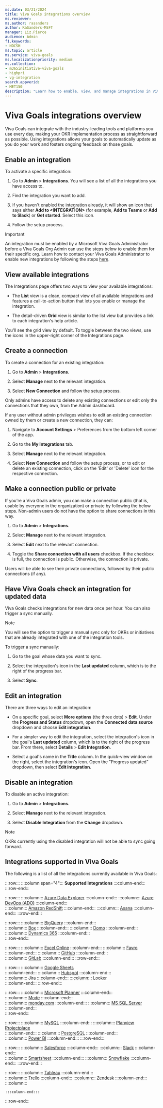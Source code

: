 ```yaml
---
ms.date: 03/21/2024
title: Viva Goals integrations overview
ms.reviewer: 
ms.author: rasanders
author: RaSanders-MSFT
manager: Liz.Pierce
audience: Admin
f1.keywords:
- NOCSH
ms.topic: article
ms.service: viva-goals
ms.localizationpriority: medium
ms.collection:  
- m365initiative-viva-goals
- highpri
- vg-integration
search.appverid:
- MET150
description: "Learn how to enable, view, and manage integrations in Viva Goals, as well as how to create and manage connections for those integrations."
---
```


# Viva Goals integrations overview

Viva Goals can integrate with the industry-leading tools and platforms you use every day, making your OKR implementation process as straightforward as possible. Using integrations allows your goals to automatically update as you do your work and fosters ongoing feedback on those goals.

## Enable an integration

To activate a specific integration:

1. Go to **Admin** > **Integrations**. You will see a list of all the integrations you have access to.

1. Find the integration you want to add.

1. If you haven't enabled the integration already, it will show an icon that says either **Add to \<INTEGRATION>** (for example, **Add to Teams** or **Add to Slack**) or **Get started**. Select this icon.

1. Follow the setup process.

> [!IMPORTANT]
> An integration must be enabled by a Microsoft Viva Goals Administrator before a Viva Goals Org Admin can use the steps below to enable them for their specific org. Learn how to contact your Viva Goals Administrator to enable new integrations by following the steps [here](vg-integrations-administration-overview.md).

## View available integrations

The Integrations page offers two ways to view your available integrations:

- The **List** view is a clean, compact view of all available integrations and features a call-to-action button that lets you enable or manage the integration.

- The detail-driven **Grid** view is similar to the list view but provides a link to each integration's help article.

You'll see the grid view by default. To toggle between the two views, use the icons in the upper-right corner of the Integrations page.

## Create a connection

To create a connection for an existing integration:

1. Go to **Admin** > **Integrations**.

1. Select **Manage** next to the relevant integration.

1. Select **New Connection** and follow the setup process.

Only admins have access to delete any existing connections or edit only the connections that they own, from the Admin dashboard.

If any user without admin privileges wishes to edit an existing connection owned by them or create a new connection, they can:

1. Navigate to **Account Settings** > Preferences from the bottom left corner of the app.

1. Go to the **My Integrations** tab.

1. Select **Manage** next to the relevant integration.

1. Select **New Connection** and follow the setup process, or to edit or delete an existing connection, click on the 'Edit' or 'Delete' icon for the respective connection.

## Make a connection public or private

If you're a Viva Goals admin, you can make a connection public (that is, usable by everyone in the organization) or private by following the below steps. Non-admin users do not have the option to share connections in this way.

1. Go to **Admin** > **Integrations**.

1. Select **Manage** next to the relevant integration.

1. Select **Edit** next to the relevant connection.

1. Toggle the **Share connection with all users** checkbox. If the checkbox is full, the connection is public. Otherwise, the connection is private.

 Users will be able to see their private connections, followed by their public connections (if any).

## Have Viva Goals check an integration for updated data

Viva Goals checks integrations for new data once per hour. You can also trigger a sync manually.

> [!NOTE]
> You will see the option to trigger a manual sync only for OKRs or initiatives that are already integrated with one of the integration tools.

To trigger a sync manually:

1. Go to the goal whose data you want to sync.

1. Select the integration's icon in the **Last updated** column, which is to the right of the progress bar.

1. Select **Sync**.

## Edit an integration

There are three ways to edit an integration:

- On a specific goal, select **More options** (the three dots) > **Edit**. Under the **Progress and Status** dropdown, open the **Connected data source** dropdown and choose **Edit integration**.

- For a simpler way to edit the integration, select the integration's icon in the goal's **Last updated** column, which is to the right of the progress bar. From there, select **Details** > **Edit Integration**.

- Select a goal's name in the **Title** column. In the quick-view window on the right, select the integration's icon. Open the "Progress updated" dropdown, then select **Edit integration**.

## Disable an integration

To disable an active integration:

1. Go to **Admin** > **Integrations**.

1. Select **Manage** next to the relevant integration.

1. Select **Disable Integration** from the **Change** dropdown.

> [!NOTE]
> OKRs currently using the disabled integration will not be able to sync going forward.

## Integrations supported in Viva Goals

The following is a list of all the integrations currently available in Viva Goals:

:::row:::
   :::column span="4":::
      **Supported Integrations**
    :::column-end:::
:::row-end:::

:::row:::
    :::column:::
      [Azure Data Explorer](azure-data-explorer-integration.md)
    :::column-end:::
    :::column:::
      [Azure DevOps (ADO)](azure-devops-integration.md)
    :::column-end:::  
    :::column:::
      [Amazon RedShift](amazon-redshift-integration.md)
    :::column-end:::
    :::column:::
      [Asana](asana-integration.md)
    :::column-end:::
:::row-end:::

:::row:::
    :::column:::
      [BigQuery](bigquery-integration.md)
    :::column-end:::  
    :::column:::
      [Box](box-integration.md)
    :::column-end:::
    :::column:::
      [Domo](domo-integration.md)
    :::column-end:::
    :::column:::
      [Dynamics 365](dynamics-365-integration.md)
    :::column-end:::  
:::row-end:::

:::row:::
    :::column:::
      [Excel Online](excel-online-integration.md)
    :::column-end:::
   :::column:::
      [Favro](favro-generating-an-api-token.md)  
    :::column-end:::
    :::column:::
      [GitHub](github-integration.md)
    :::column-end:::  
    :::column:::
      [GitLab](gitlab-integration.md)
    :::column-end:::
:::row-end:::

:::row:::
    :::column:::
      [Google Sheets](gsheets-integration.md)  
    :::column-end:::
    :::column:::
      [Hubspot](hubspot-integration.md)
    :::column-end:::  
    :::column:::
      [Jira](jira-integration.md)
    :::column-end:::
    :::column:::
      [Looker](looker-integration.md)  
    :::column-end:::
:::row-end:::

:::row:::
    :::column:::
      [Microsoft Planner](microsoft-planner-integration.md)
    :::column-end:::  
    :::column:::
      [Mode](mode-integration.md)
    :::column-end:::  
    :::column:::
      [monday.com](monday.com-integration.md)
    :::column-end:::
    :::column:::
      [MS SQL Server](ms-sql-server-integration.md)
    :::column-end:::  
:::row-end:::

:::row:::
    :::column:::
      [MySQL](mysql-integration.md)
    :::column-end:::
    :::column:::
      [Planview Projectplace](planview-projectplace-integration.md)  
    :::column-end:::
    :::column:::
      [PostgreSQL](postgresql-integration.md)
    :::column-end:::  
    :::column:::
      [Power BI](power-bi-integration.md)
    :::column-end:::
:::row-end:::

:::row:::
    :::column:::
      [Salesforce](salesforce-integration.md)
    :::column-end:::
    :::column:::
      [Slack](slack-collaborate-with-viva-goals.md)
    :::column-end:::  
    :::column:::
      [Smartsheet](smartsheet-integration.md)
    :::column-end:::
    :::column:::
      [Snowflake](snowflake-integration.md)
    :::column-end:::
:::row-end:::

:::row:::
    :::column:::
      [Tableau](tableau-integration.md)
    :::column-end:::  
    :::column:::
      [Trello](trello-integration.md)
    :::column-end:::
    :::column:::
      [Zendesk](zendesk-integration.md)
    :::column-end:::
    :::column:::

    :::column-end:::
:::row-end:::
